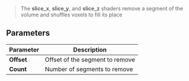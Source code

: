 > The **slice_x**, **slice_y**, and **slice_z** shaders remove a segment of the volume and shuffles voxels to fill its place

## Parameters

| Parameter | Description |
| --------- | ----------- |
| **Offset** | Offset of the segment to remove |
| **Count** | Number of segments to remove |
